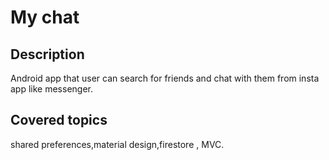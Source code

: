 # My chat
## Description
Android app that user can search for friends and chat with them from insta app like messenger. 
## Covered topics
shared preferences,material design,firestore , MVC. 
